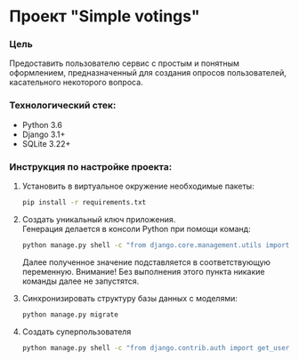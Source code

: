 # Проект "Simple votings"

### Цель
Предоставить пользователю сервис с простым и понятным оформлением, предназначенный для создания опросов пользователей, касательного некоторого вопроса.

### Технологический стек:
- Python 3.6
- Django 3.1+
- SQLite 3.22+

### Инструкция по настройке проекта:
1. Установить в виртуальное окружение необходимые пакеты: 
   ```bash
   pip install -r requirements.txt
   ```

2. Создать уникальный ключ приложения.  
   Генерация делается в консоли Python при помощи команд:
   ```bash
   python manage.py shell -c "from django.core.management.utils import get_random_secret_key; get_random_secret_key()"
   ```
   Далее полученное значение подставляется в соответствующую переменную.
   Внимание! Без выполнения этого пункта никакие команды далее не запустятся.

3. Синхронизировать структуру базы данных с моделями: 
   ```bash
   python manage.py migrate
   ```

4. Создать суперпользователя
   ```bash
   python manage.py shell -c "from django.contrib.auth import get_user_model; get_user_model().objects.create_superuser('vasya', '1@abc.net', 'promprog')"
   ```
